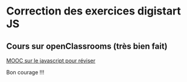 # Correction des exercices digistart JS

## Cours sur openClassrooms (très bien fait)

[MOOC sur le javascript pour réviser](https://openclassrooms.com/fr/courses/6175841-apprenez-a-programmer-avec-javascript)

Bon courage !!!
